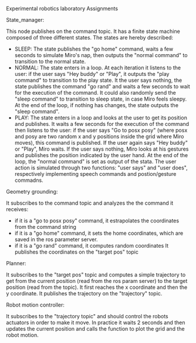 Experimental robotics laboratory Assignments


State_manager:

This node publishes on the command topic. It has a finite state machine composed of three different states.
The states are hereby described:
- SLEEP: The state publishes the "go home" command, waits a few seconds to simulate Miro's nap, then outputs the "normal command" to transition to the normal state.
- NORMAL: The state enters in a loop. At each iteration it listens to the user: if the user says "Hey buddy" or "Play", it outputs the "play command" to transition to the play state. It the user says nothing, the state publishes the command "go rand" and waits a few seconds to wait for the execution of the command. It could also randomly send the "sleep command" to transition to sleep state, in case Miro feels sleepy. At the end of the loop, if nothing has changes, the state outputs the "sleep command".
- PLAY: The state enters in a loop and looks at the user to get its position and publishes. It waits a few seconds for the execution of the command then listens to the user: if the user says "Go to posx posy" (where posx and posy are two random x and y positions inside the grid where Miro moves), this command is published. If the user again says "Hey buddy" or "Play", Miro waits. If the user says nothing, Miro looks at his gestures and publishes the position indicated by the user hand. At the end of the loop, the "normal command" is set as output of the stata.
The user action is simulated through two functions: "user says" and "user does", respectively implementing speech commands and postion/gesture commadns.


Geometry grounding:

It subscribes to the command topic and analyzes the the command it receives: 
- if it is a "go to posx posy" command, it estrapolates the coordinates from the command string 
- if it is a "go home" command, it sets the home coordinates, which are saved in the ros parameter server.
- if it is a "go rand" command, it computes random coordinates
It publishes the coordinates on the "target pos" topic

Planner:

It subscribes to the "target pos" topic and computes a simple trajectory to get from the current position (read from the ros param server) to the target position (read from the topic). It first reaches the x coordinate and then the y coordinate. It publishes the trajectory on the "trajectory" topic.

Robot motion controller:

It subscribes to the "trajectory topic" and should control the robots actuators in order to make it move. In practice it waits 2 seconds and then updates the current position and calls the function to plot the grid and the robot motion.

